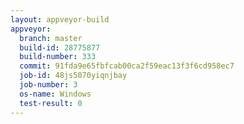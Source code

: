 ```yaml
---
layout: appveyor-build
appveyor:
  branch: master
  build-id: 28775877
  build-number: 333
  commit: 91fda9e65fbfcab00ca2f59eac13f3f6cd958ec7
  job-id: 48js5070yiqnjbay
  job-number: 3
  os-name: Windows
  test-result: 0
---
```

